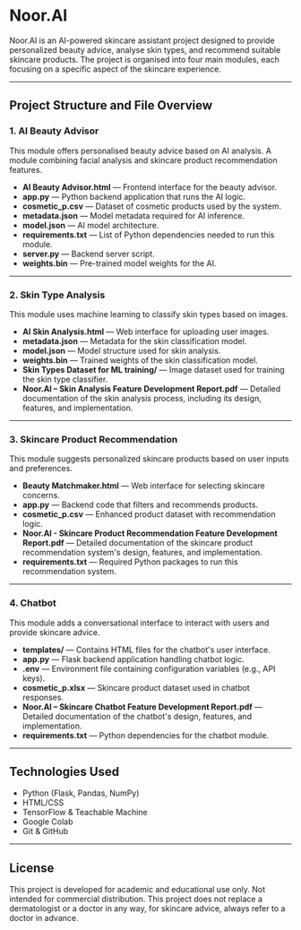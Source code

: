 # Noor.AI

Noor.AI is an AI-powered skincare assistant project designed to provide personalized beauty advice, analyse skin types, and recommend suitable skincare products. The project is organised into four main modules, each focusing on a specific aspect of the skincare experience.

---

## Project Structure and File Overview

### 1. AI Beauty Advisor  
This module offers personalised beauty advice based on AI analysis. A module combining facial analysis and skincare product recommendation features.

- **AI Beauty Advisor.html** — Frontend interface for the beauty advisor.
- **app.py** — Python backend application that runs the AI logic.
- **cosmetic_p.csv** — Dataset of cosmetic products used by the system.
- **metadata.json** — Model metadata required for AI inference.
- **model.json** — AI model architecture.
- **requirements.txt** — List of Python dependencies needed to run this module.
- **server.py** — Backend server script.
- **weights.bin** — Pre-trained model weights for the AI.

---

### 2. Skin Type Analysis  
This module uses machine learning to classify skin types based on images.

- **AI Skin Analysis.html** — Web interface for uploading user images.
- **metadata.json** — Metadata for the skin classification model.
- **model.json** — Model structure used for skin analysis.
- **weights.bin** — Trained weights of the skin classification model.
- **Skin Types Dataset for ML training/** — Image dataset used for training the skin type classifier.
- **Noor.AI – Skin Analysis Feature Development Report.pdf** — Detailed documentation of the skin analysis process, including its design, features, and implementation.

---

### 3. Skincare Product Recommendation  
This module suggests personalized skincare products based on user inputs and preferences.

- **Beauty Matchmaker.html** — Web interface for selecting skincare concerns.
- **app.py** — Backend code that filters and recommends products.
- **cosmetic_p.csv** — Enhanced product dataset with recommendation logic.
- **Noor.AI - Skincare Product Recommendation Feature Development Report.pdf** — Detailed documentation of the skincare product recommendation system's design, features, and implementation.
- **requirements.txt** — Required Python packages to run this recommendation system.

---

### 4. Chatbot  
This module adds a conversational interface to interact with users and provide skincare advice.

- **templates/** — Contains HTML files for the chatbot's user interface.
- **app.py** — Flask backend application handling chatbot logic.
- **.env** — Environment file containing configuration variables (e.g., API keys).
- **cosmetic_p.xlsx** — Skincare product dataset used in chatbot responses.
- **Noor.AI – Skincare Chatbot Feature Development Report.pdf** — Detailed documentation of the chatbot's design, features, and implementation.
- **requirements.txt** — Python dependencies for the chatbot module.

---

## Technologies Used

- Python (Flask, Pandas, NumPy)
- HTML/CSS
- TensorFlow & Teachable Machine
- Google Colab
- Git & GitHub

---

## License

This project is developed for academic and educational use only. Not intended for commercial distribution. 
This project does not replace a dermatologist or a doctor in any way, for skincare advice, always refer to a doctor in advance.
